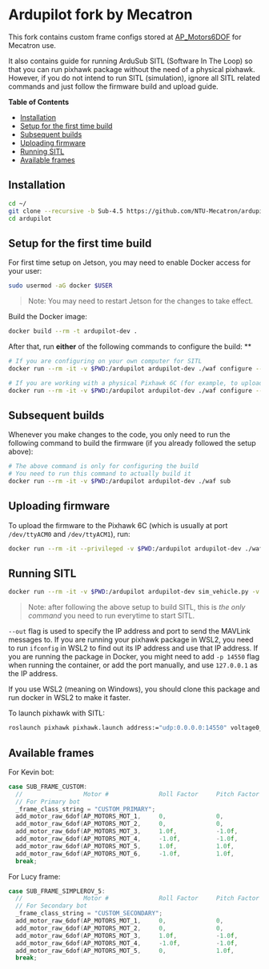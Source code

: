 # Ardupilot fork by Mecatron

This fork contains custom frame configs stored at [AP_Motors6DOF](libraries/AP_Motors/AP_Motors6DOF.cpp) for Mecatron use.

It also contains guide for running ArduSub SITL (Software In The Loop) so that you can run pixhawk package without the need of a physical pixhawk.
However, if you do not intend to run SITL (simulation), ignore all SITL related commands and just follow the firmware build and upload guide.

**Table of Contents**
- [Installation](#installation)
- [Setup for the first time build](#setup-for-the-first-time-build)
- [Subsequent builds](#subsequent-builds)
- [Uploading firmware](#uploading-firmware)
- [Running SITL](#running-sitl)
- [Available frames](#available-frames)

## Installation

```bash
cd ~/
git clone --recursive -b Sub-4.5 https://github.com/NTU-Mecatron/ardupilot.git
cd ardupilot
```

## Setup for the first time build

For first time setup on Jetson, you may need to enable Docker access for your user:

```bash
sudo usermod -aG docker $USER
```

> Note: You may need to restart Jetson for the changes to take effect.

Build the Docker image:

```bash
docker build --rm -t ardupilot-dev .
```

After that, run **either** of the following commands to configure the build:
**

```bash
# If you are configuring on your own computer for SITL
docker run --rm -it -v $PWD:/ardupilot ardupilot-dev ./waf configure --board=sitl

# If you are working with a physical Pixhawk 6C (for example, to upload firmware)
docker run --rm -it -v $PWD:/ardupilot ardupilot-dev ./waf configure --board=Pixhawk6C
```

## Subsequent builds

Whenever you make changes to the code, you only need to run the following command to build the firmware (if you already followed the setup above):

```bash
# The above command is only for configuring the build
# You need to run this command to actually build it
docker run --rm -it -v $PWD:/ardupilot ardupilot-dev ./waf sub
```

## Uploading firmware

To upload the firmware to the Pixhawk 6C (which is usually at port `/dev/ttyACM0` and `/dev/ttyACM1`), run:

```bash
docker run --rm -it --privileged -v $PWD:/ardupilot ardupilot-dev ./waf --upload-port="/dev/ttyACM0" --upload sub
```

## Running SITL

```bash
docker run --rm -it -v $PWD:/ardupilot ardupilot-dev sim_vehicle.py -v ArduSub --out udp:<your_ip>:14550
```

> Note: after following the above setup to build SITL, this is *the only command* you need to run everytime to start SITL.

`--out` flag is used to specify the IP address and port to send the MAVLink messages to. If you are running your pixhawk package in WSL2, you need to run `ifconfig` in WSL2 to find out its IP address and use that IP address.
If you are running the package in Docker, you might need to add `-p 14550` flag when running the container, or add the port manually, and use `127.0.0.1` as the IP address.

If you use WSL2 (meaning on Windows), you should clone this package and run docker in WSL2 to make it faster.

To launch pixhawk with SITL:

```bash
roslaunch pixhawk pixhawk.launch address:="udp:0.0.0.0:14550" voltage0_threshold:=-1 voltage1_threshold:=-1
```

## Available frames

For Kevin bot:

```cpp
case SUB_FRAME_CUSTOM:
  //                 Motor #              Roll Factor     Pitch Factor    Yaw Factor      Throttle Factor     Forward Factor      Lateral Factor  Testing Order
  // For Primary bot
  _frame_class_string = "CUSTOM_PRIMARY";
  add_motor_raw_6dof(AP_MOTORS_MOT_1,     0,              0,              -1.0f,          0,                  1.0f,               0,              1);
  add_motor_raw_6dof(AP_MOTORS_MOT_2,     0,              0,              1.0f,           0,                  1.0f,               0,              2);
  add_motor_raw_6dof(AP_MOTORS_MOT_3,     1.0f,           -1.0f,          0,              -1.0f,              0,                  -1.0f,          3);
  add_motor_raw_6dof(AP_MOTORS_MOT_4,     -1.0f,          -1.0f,          0,              -1.0f,              0,                  1.0f,           4);
  add_motor_raw_6dof(AP_MOTORS_MOT_5,     1.0f,           1.0f,           0,              -1.0f,              0,                  1.0f,           5);
  add_motor_raw_6dof(AP_MOTORS_MOT_6,     -1.0f,          1.0f,           0,              -1.0f,              0,                  -1.0f,          6);
  break;
```

For Lucy frame:

```cpp
case SUB_FRAME_SIMPLEROV_5:
  //                 Motor #              Roll Factor     Pitch Factor    Yaw Factor      Throttle Factor     Forward Factor      Lateral Factor  Testing Order
  // For Secondary bot
  _frame_class_string = "CUSTOM_SECONDARY";
  add_motor_raw_6dof(AP_MOTORS_MOT_1,     0,              0,               -1.0f,          0,                  1.0f,               0,              1);
  add_motor_raw_6dof(AP_MOTORS_MOT_2,     0,              0,               1.0f,           0,                  1.0f,               0,              2);
  add_motor_raw_6dof(AP_MOTORS_MOT_3,     1.0f,           -1.0f,           0,              -1.0f,              0,                  0,              3);
  add_motor_raw_6dof(AP_MOTORS_MOT_4,     -1.0f,          -1.0f,           0,              -1.0f,              0,                  0,              4);
  add_motor_raw_6dof(AP_MOTORS_MOT_5,     0,              1.0f,            0,              -1.0f,              0,                  0,              5);
  break; 
```